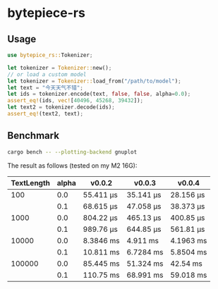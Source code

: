 # bytepiece-rs

## Usage

```rust
use bytepice_rs::Tokenizer;

let tokenizer = Tokenizer::new();
// or load a custom model
let tokenizer = Tokenizer::load_from("/path/to/model");
let text = "今天天气不错";
let ids = tokenizer.encode(text, false, false, alpha=0.0);
assert_eq!(ids, vec![40496, 45268, 39432]);
let text2 = tokenizer.decode(ids);
assert_eq!(text2, text);
```


## Benchmark 

```bash
cargo bench -- --plotting-backend gnuplot
```

The result as follows (tested on my M2 16G): 

| TextLength | alpha | v0.0.2 | v0.0.3 | v0.0.4 |
| ------------ | ----- | ----------- | ----------- | ----------- |
| 100          | 0.0   | 55.411 µs   | 35.141 µs | 28.156 µs |
|              | 0.1   | 68.615 µs   | 47.058 µs | 38.373 µs |
| 1000         | 0.0   | 804.22 µs   | 465.13 µs | 400.85 µs |
|              | 0.1   | 989.76 µs   | 644.85 µs | 561.81 µs |
| 10000        | 0.0   | 8.3846 ms   | 4.911 ms | 4.1963 ms |
|              | 0.1   | 10.811 ms   | 6.7284 ms | 5.8504 ms |
| 100000       | 0.0   | 85.445 ms   | 51.324 ms | 42.54 ms |
|              | 0.1   | 110.75 ms   | 68.991 ms | 59.018 ms |
